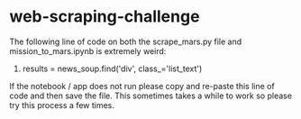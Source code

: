 # web-scraping-challenge

The following line of code on both the scrape_mars.py file and mission_to_mars.ipynb is extremely weird:
1. results = news_soup.find('div', class_='list_text')

If the notebook / app does not run please copy and re-paste this line of code and then save the file. This sometimes takes a while to work so please try this process a few times. 
